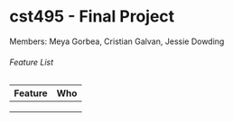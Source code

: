 # cst495 - Final Project

Members: Meya Gorbea, Cristian Galvan, Jessie Dowding

###### Feature List

| Feature        | Who         | 
| ------------- |:-------------:|
|      |       |
|      |       |
|      |       |
